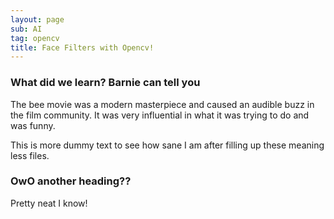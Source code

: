 ```yaml
---
layout: page
sub: AI
tag: opencv
title: Face Filters with Opencv!
---
```


### What did we learn? Barnie can tell you

The bee movie was a modern masterpiece and caused an audible buzz in the film
community. It was very influential in what it was trying to do and was funny.

This is more dummy text to see how sane I am after filling up these meaning
less files.

### OwO another heading??

Pretty neat I know!
